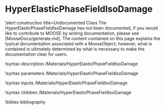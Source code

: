 <!-- MOOSE Documentation Stub: Remove this when content is added. -->

# HyperElasticPhaseFieldIsoDamage

!alert construction title=Undocumented Class
The HyperElasticPhaseFieldIsoDamage has not been documented, if you would like to contribute to MOOSE by
writing documentation, please see [MooseDocs/generate.md]. The content contained on this page explains
the typical documentation associated with a MooseObject; however, what is contained is ultimately
determined by what is necessary to make the documentation clear for users.

!syntax description /Materials/HyperElasticPhaseFieldIsoDamage

!syntax parameters /Materials/HyperElasticPhaseFieldIsoDamage

!syntax inputs /Materials/HyperElasticPhaseFieldIsoDamage

!syntax children /Materials/HyperElasticPhaseFieldIsoDamage

!bibtex bibliography
